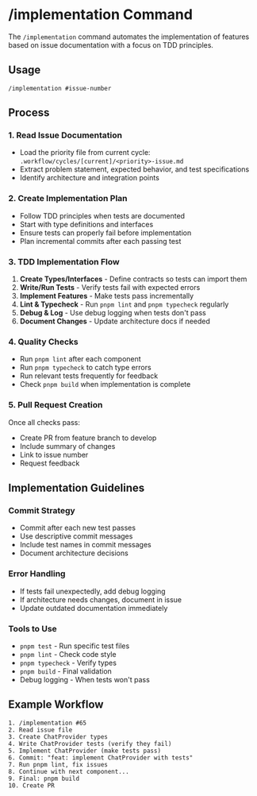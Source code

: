 # /implementation Command

The `/implementation` command automates the implementation of features based on issue documentation with a focus on TDD principles.

## Usage
```
/implementation #issue-number
```

## Process

### 1. Read Issue Documentation
- Load the priority file from current cycle: `.workflow/cycles/[current]/<priority>-issue.md`
- Extract problem statement, expected behavior, and test specifications
- Identify architecture and integration points

### 2. Create Implementation Plan
- Follow TDD principles when tests are documented
- Start with type definitions and interfaces
- Ensure tests can properly fail before implementation
- Plan incremental commits after each passing test

### 3. TDD Implementation Flow
1. **Create Types/Interfaces** - Define contracts so tests can import them
2. **Write/Run Tests** - Verify tests fail with expected errors
3. **Implement Features** - Make tests pass incrementally
4. **Lint & Typecheck** - Run `pnpm lint` and `pnpm typecheck` regularly
5. **Debug & Log** - Use debug logging when tests don't pass
6. **Document Changes** - Update architecture docs if needed

### 4. Quality Checks
- Run `pnpm lint` after each component
- Run `pnpm typecheck` to catch type errors
- Run relevant tests frequently for feedback
- Check `pnpm build` when implementation is complete

### 5. Pull Request Creation
Once all checks pass:
- Create PR from feature branch to develop
- Include summary of changes
- Link to issue number
- Request feedback

## Implementation Guidelines

### Commit Strategy
- Commit after each new test passes
- Use descriptive commit messages
- Include test names in commit messages
- Document architecture decisions

### Error Handling
- If tests fail unexpectedly, add debug logging
- If architecture needs changes, document in issue
- Update outdated documentation immediately

### Tools to Use
- `pnpm test` - Run specific test files
- `pnpm lint` - Check code style
- `pnpm typecheck` - Verify types
- `pnpm build` - Final validation
- Debug logging - When tests won't pass

## Example Workflow
```
1. /implementation #65
2. Read issue file
3. Create ChatProvider types
4. Write ChatProvider tests (verify they fail)
5. Implement ChatProvider (make tests pass)
6. Commit: "feat: implement ChatProvider with tests"
7. Run pnpm lint, fix issues
8. Continue with next component...
9. Final: pnpm build
10. Create PR
```